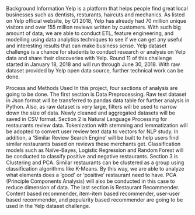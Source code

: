 Background Information
Yelp is a platform that helps people find great local businesses such as dentists, resturants, haircuts and mechanics.
As listed on Yelp official website, by Q1 2018, Yelp has already had 70 million unique visitors and over 155 million reviews written by customers. With such big amount of data, we are able to conduct ETL, feature engineering, and modelling using data analytics techniques to see if we can get any useful and interesting results that can make business sense.
Yelp dataset challenge is a chance for students to conduct research or analysis on Yelp data and share their discoveries with Yelp. Round 11 of this challenge started in January 18, 2018 and will run through June 30, 2018. With raw dataset provided by Yelp open data source, further technical work can be done.



Process and Methods Used
In this project, four sections of analysis are going to be done.
The first section is Data Preprocessing. Raw text dataset in Json format will be transferred to pandas data table for further analysis in Python. Also, as raw dataset is very large, filters will be used to narrow down the size of data. Newly cleaned and aggregated datasets will be saved in CSV format.
Section 2 is Natural Language Processing for restaurants review data. Tokenization with stemming and lemmatization will be adopted to convert user review text data to vectors for NLP study. In addition, a ‘Similar Review Search Engine’ will be built to help users find similar restaurants based on reviews these merchants get. Classification models such as Naïve-Bayes, Logistic Regression and Random Forest will be conducted to classify positive and negative restaurants.
Section 3 is Clustering and PCA. Similar restaurants can be clustered as a group using classification algorithms like K-Means. By this way, we are able to analyze what elements does a ‘good’ or ‘positive’ restaurant need to have. PCA (Principle Components Analysis) will also be conducted in this case to reduce dimension of data.
The last section is Restaurant Recommender. Content based recommender, item-item based recommender, user-user based recommender, and popularity based recommender are going to be used in the Yelp dataset challenge.
